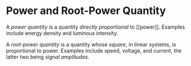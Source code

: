 # Power and Root-Power Quantity
A *power quantity* is a quantity *directly proportional* to [[power]]. Examples include energy density and luminous intensity.

A *root-power quantity* is a quantity whose *square*, in linear systems, is proportional to power. Examples include speed, voltage, and current, the latter two being *signal amplitudes*.